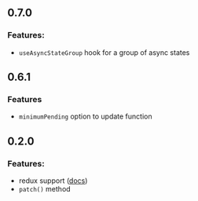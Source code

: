 ## 0.7.0

### Features: 
- `useAsyncStateGroup` hook for a group of async states

## 0.6.1

### Features
- `minimumPending` option to update function

## 0.2.0

### Features:
- redux support ([docs](./docs/redux.md))
- `patch()` method
